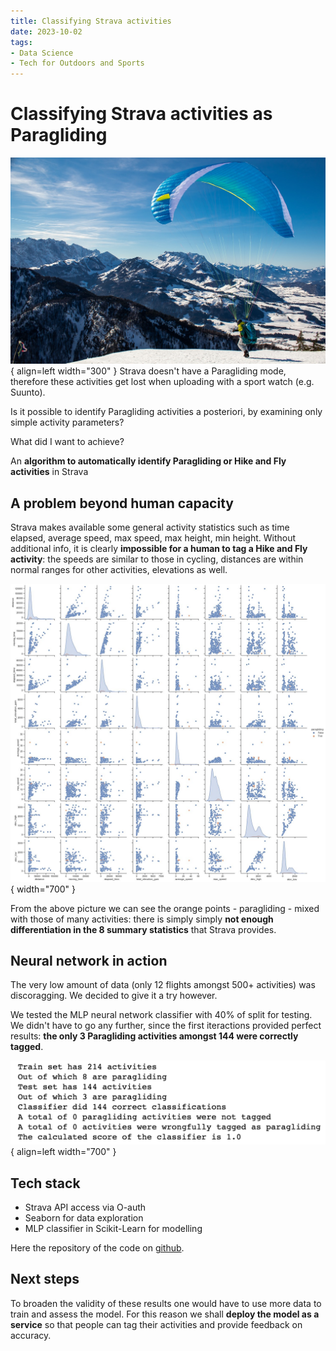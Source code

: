 ```yaml
---
title: Classifying Strava activities
date: 2023-10-02
tags:
- Data Science
- Tech for Outdoors and Sports
---
```

# Classifying Strava activities as Paragliding
![Paraglider taking off](img/paragliding.jpg){ align=left width="300" }
Strava doesn't have a Paragliding mode, therefore these activities get lost when uploading  with a sport watch (e.g. Suunto).

Is it possible to identify Paragliding activities a posteriori, by examining only simple activity parameters?

What did I want to achieve? 

An **algorithm to automatically identify Paragliding or Hike and Fly activities** in Strava

## A problem beyond human capacity
Strava makes available some general activity statistics such as time elapsed, average speed, max speed, max height, min height. Without additional info, it is clearly **impossible for a human to tag a Hike and Fly activity**: the speeds are similar to those in cycling, distances are within normal ranges for other activities, elevations as well.

![Data exploration](img/paragliding_tagger.jpg){ width="700" }

From the above picture we can see the orange points - paragliding - mixed with those of many activities: there is simply simply **not enough differentiation in the 8 summary statistics** that Strava provides.

## Neural network in action
The very low amount of data (only 12 flights amongst 500+ activities) was discoragging. We decided to give it a try however.

We tested the MLP neural network classifier with 40% of split for testing. We didn't have to go any further, since the first iteractions provided perfect results: **the only 3 Paragliding activities amongst 144 were correctly tagged**.

![Classifier results](img/paragliding-results.png){ align=left width="700" }

## Tech stack
* Strava API access via O-auth
* Seaborn for data exploration
* MLP classifier in Scikit-Learn for modelling

Here the repository of the code on [github](https://github.com/raphaFanti/glidelytics_activity_tagger).

## Next steps
To broaden the validity of these results one would have to use more data to train and assess the model. For this reason we shall **deploy the model as a service** so that people can tag their activities and provide feedback on accuracy.
